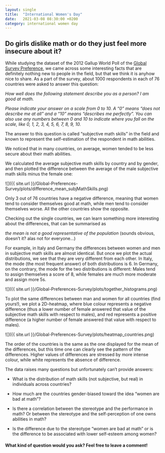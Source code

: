 ```yaml
---
layout: single
title:  "International Women's Day"
date:   2021-03-08 08:30:00 +0200
category: international women day
---
```


## Do girls dislike math or do they just feel more insecure about it?

While studying the dataset of the 2012 Gallup World Poll of the [Global Survey Preference](https://www.briq-institute.org/global-preferences/home), we came across some interesting facts that are definitely nothing new to people in the field, but that we think it is anyhow nice to share. As a part of the survey, about 1000 respondents in each of 76 countries were asked to answer this question:

_How well does the following statement describe you as a person? I am good at math._

_Please indicate your answer on a scale from 0 to 10. A “0” means “does not describe me at all” and a “10” means “describes me perfectly”. You can also use any numbers between 0 and 10 to indicate where you fall on the scale, like 0, 1, 2, 3, 4, 5, 6, 7, 8, 9, 10._

The answer to this question is called “subjective math skills” in the field and known to represent the self-estimation of the respondent in math abilities.

We noticed that in many countries, on average, women tended to be less secure about their math abilities.

We calculated the average subjective math skills by country and by gender, and then plotted the difference between the average of the male subjective math skills minus the female one:

![]({{ site.url }}/Global-Preferences-Survey/plots/difference_mean_subjMathSkills.png)

Only 3 out of 76 countries have a negative difference, meaning that women tend to consider themselves good at math, while men tend to consider themselves worse. All the other countries show the opposite. 

Checking out the single countries, we can learn something more interesting about the differences, that can be summarised as 

*the mean is not a good representative of the population* (sounds obvious, doesn’t it? alas not for everyone…)

For example, in Italy and Germany the differences between women and men in subjective math skills are almost identical. But once we plot the actual distributions, we see that they are very different from each other. In Italy, the mode (the most frequent answer) of both distributions is 6. In Germany, on the contrary, the mode for the two distributions is different: Males tend to assign themselves a score of 8, while females are much more moderate and assign more 5s.

![]({{ site.url }}/Global-Preferences-Survey/plots/together_histograms.png)

To plot the same differences between man and women for all countries (find yours!), we plot a 2D-heatmap, where blue colour represents a negative difference (thus a lower number of female answered that value of the subjective math skills with respect to males), and red represents a positive difference (a higher number of female answered that value with respect to males).

![]({{ site.url }}/Global-Preferences-Survey/plots/heatmap_countries.png)

The order of the countries is the same as the one displayed for the mean of the differences, but this time one can clearly see the pattern of the differences. Higher values of differences are stressed by more intense colour, while white represents the absence of difference.

The data raises many questions but unfortunately can’t provide answers:

- What is the distribution of math skills (not subjective, but real) in individuals across countries?

- How much are the countries gender-biased toward the idea “women are bad at math”?

- Is there a correlation between the stereotype and the performance in math? Or between the stereotype and the self-perception of one owns abilities in math?

- Is the difference due to the stereotype “women are bad at math” or is the difference to be associated with lower self-esteem among women?

#### What kind of question would you ask? Feel free to leave a comment!
